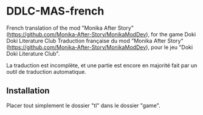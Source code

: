 # DDLC-MAS-french
French translation of the mod "Monika After Story" (https://github.com/Monika-After-Story/MonikaModDev), for the game Doki Doki Literature Club
Traduction française du mod "Monika After Story" (https://github.com/Monika-After-Story/MonikaModDev), pour le jeu "Doki Doki Literature Club".

La traduction est incomplète, et une partie est encore en majorité fait par un outil de traduction automatique.

## Installation
Placer tout simplement le dossier "tl" dans le dossier "game".
